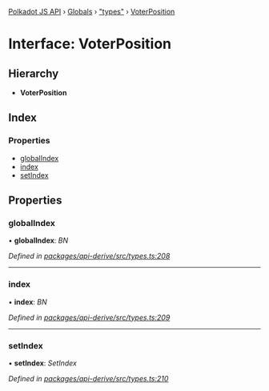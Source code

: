 [Polkadot JS API](../README.md) › [Globals](../globals.md) › ["types"](../modules/_types_.md) › [VoterPosition](_types_.voterposition.md)

# Interface: VoterPosition

## Hierarchy

* **VoterPosition**

## Index

### Properties

* [globalIndex](_types_.voterposition.md#globalindex)
* [index](_types_.voterposition.md#index)
* [setIndex](_types_.voterposition.md#setindex)

## Properties

###  globalIndex

• **globalIndex**: *BN*

*Defined in [packages/api-derive/src/types.ts:208](https://github.com/polkadot-js/api/blob/fbbbcd2612/packages/api-derive/src/types.ts#L208)*

___

###  index

• **index**: *BN*

*Defined in [packages/api-derive/src/types.ts:209](https://github.com/polkadot-js/api/blob/fbbbcd2612/packages/api-derive/src/types.ts#L209)*

___

###  setIndex

• **setIndex**: *SetIndex*

*Defined in [packages/api-derive/src/types.ts:210](https://github.com/polkadot-js/api/blob/fbbbcd2612/packages/api-derive/src/types.ts#L210)*
